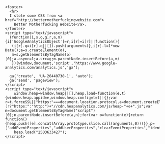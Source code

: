     <footer>
      <hr>
      I stole some CSS from <a href="http://bettermotherfuckingwebsite.com">
        Better Motherfucking Website</a>.
    </footer>
    <script type="text/javascript">
      (function(i,s,o,g,r,a,m){i['GoogleAnalyticsObject']=r;i[r]=i[r]||function(){
       (i[r].q=i[r].q||[]).push(arguments)},i[r].l=1*new Date();a=s.createElement(o),
       m=s.getElementsByTagName(o)[0];a.async=1;a.src=g;m.parentNode.insertBefore(a,m)
       })(window,document,'script','https://www.google-analytics.com/analytics.js','ga');

      ga('create', 'UA-26440738-1', 'auto');
      ga('send', 'pageview');
    </script>
    <script type="text/javascript">
        window.heap=window.heap||[],heap.load=function(e,t){window.heap.appid=e,window.heap.config=t=t||{};var r=t.forceSSL||"https:"===document.location.protocol,a=document.createElement("script");a.type="text/javascript",a.async=!0,a.src=(r?"https:":"http:")+"//cdn.heapanalytics.com/js/heap-"+e+".js";var n=document.getElementsByTagName("script")[0];n.parentNode.insertBefore(a,n);for(var o=function(e){return function(){heap.push([e].concat(Array.prototype.slice.call(arguments,0)))}},p=["addEventProperties","addUserProperties","clearEventProperties","identify","removeEventProperty","setEventProperties","track","unsetEventProperty"],c=0;c<p.length;c++)heap[p[c]]=o(p[c])};
        heap.load("2503633427");
    </script>

